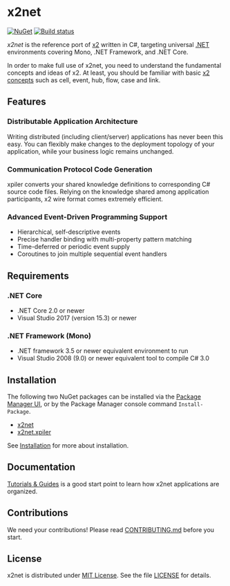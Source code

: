 **x2net**
=========

[![NuGet](http://img.shields.io/nuget/v/x2net.svg?style=flat)](https://www.nuget.org/packages/x2net/)
[![Build status](https://img.shields.io/appveyor/ci/jaykang920/x2net.svg?style=flat)](https://ci.appveyor.com/project/jaykang920/x2net)

*x2net* is the reference port of [x2](https://github.com/jaykang920/x2) written
in C#, targeting universal [.NET](https://www.microsoft.com/net) environments
covering Mono, .NET Framework, and .NET Core.

In order to make full use of x2net, you need to understand the fundamental
concepts and ideas of x2. At least, you should be familiar with basic
[x2 concepts](https://github.com/jaykang920/x2/blob/master/concepts.md)
such as cell, event, hub, flow, case and link.

Features
--------

### Distributable Application Architecture

Writing distributed (including client/server) applications has never been this
easy. You can flexibly make changes to the deployment topology of your
application, while your business logic remains unchanged.

### Communication Protocol Code Generation

xpiler converts your shared knowledge definitions to corresponding C# source
code files. Relying on the knowledge shared among application participants, x2
wire format comes extremely efficient.

### Advanced Event-Driven Programming Support

* Hierarchical, self-descriptive events
* Precise handler binding with multi-property pattern matching
* Time-deferred or periodic event supply
* Coroutines to join multiple sequential event handlers

Requirements
------------

### .NET Core

* .NET Core 2.0 or newer
* Visual Studio 2017 (version 15.3) or newer

### .NET Framework (Mono)

* .NET framework 3.5 or newer equivalent environment to run
* Visual Studio 2008 (9.0) or newer equivalent tool to compile C# 3.0

Installation
------------

The following two NuGet packages can be installed via the
[Package Manager UI](https://docs.microsoft.com/en-us/nuget/tools/package-manager-ui),
or by the Package Manager console command `Install-Package`.

* [x2net](https://www.nuget.org/packages/x2net)
* [x2net.xpiler](https://www.nuget.org/packages/x2net.xpiler)

See [Installation](https://jaykang920.github.io/x2net/articles/en/install.html)
for more about installation.

Documentation
-------------

[Tutorials & Guides](https://jaykang920.github.io/x2net/articles/index.html) is
a good start point to learn how x2net applications are organized.

Contributions
-------------

We need your contributions! Please read
[CONTRIBUTING.md](https://github.com/jaykang920/x2net/blob/master/CONTRIBUTING.md)
before you start.

License
-------

x2net is distributed under [MIT License](http://opensource.org/licenses/MIT).
See the file [LICENSE](https://github.com/jaykang920/x2net/blob/master/LICENSE)
for details.
